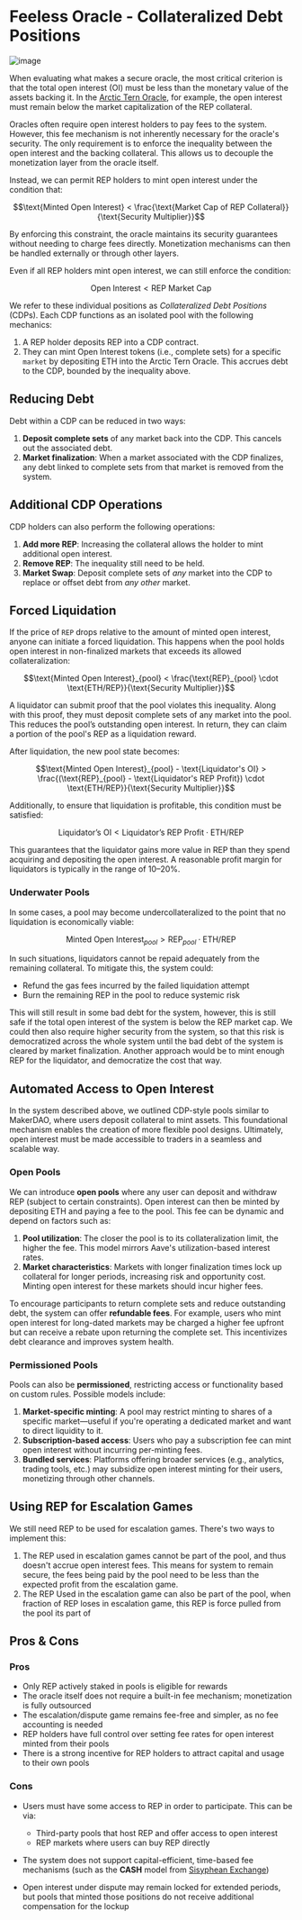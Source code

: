 # Feeless Oracle - Collateralized Debt Positions
![image](./images/feeless_oracle.webp)

When evaluating what makes a secure oracle, the most critical criterion is that the total open interest (OI) must be less than the monetary value of the assets backing it. In the [Arctic Tern Oracle](./Arctic%20Tern%20Oracle.md), for example, the open interest must remain below the market capitalization of the REP collateral.

Oracles often require open interest holders to pay fees to the system. However, this fee mechanism is not inherently necessary for the oracle's security. The only requirement is to enforce the inequality between the open interest and the backing collateral. This allows us to decouple the monetization layer from the oracle itself.

Instead, we can permit REP holders to mint open interest under the condition that:

```math
\text{Minted Open Interest} < \frac{\text{Market Cap of REP Collateral}}{\text{Security Multiplier}}
```

By enforcing this constraint, the oracle maintains its security guarantees without needing to charge fees directly. Monetization mechanisms can then be handled externally or through other layers.

Even if all REP holders mint open interest, we can still enforce the condition:

```math
\text{Open Interest} < \text{REP Market Cap}
```

We refer to these individual positions as *Collateralized Debt Positions* (CDPs). Each CDP functions as an isolated pool with the following mechanics:

1. A REP holder deposits REP into a CDP contract.
2. They can mint Open Interest tokens (i.e., complete sets) for a specific `market` by depositing ETH into the Arctic Tern Oracle. This accrues debt to the CDP, bounded by the inequality above.

## Reducing Debt

Debt within a CDP can be reduced in two ways:

1. **Deposit complete sets** of any market back into the CDP. This cancels out the associated debt.
2. **Market finalization**: When a market associated with the CDP finalizes, any debt linked to complete sets from that market is removed from the system.

## Additional CDP Operations

CDP holders can also perform the following operations:

1. **Add more REP**: Increasing the collateral allows the holder to mint additional open interest.
2. **Remove REP**: The inequality still need to be held.
3. **Market Swap**: Deposit complete sets of *any* market into the CDP to replace or offset debt from *any other* market.

## Forced Liquidation

If the price of `REP` drops relative to the amount of minted open interest, anyone can initiate a forced liquidation. This happens when the pool holds open interest in non-finalized markets that exceeds its allowed collateralization:

```math
\text{Minted Open Interest}_{pool} < \frac{\text{REP}_{pool} \cdot \text{ETH/REP}}{\text{Security Multiplier}}
```

A liquidator can submit proof that the pool violates this inequality. Along with this proof, they must deposit complete sets of any market into the pool. This reduces the pool’s outstanding open interest. In return, they can claim a portion of the pool's REP as a liquidation reward.

After liquidation, the new pool state becomes:

```math
\text{Minted Open Interest}_{pool} - \text{Liquidator's OI} > \frac{(\text{REP}_{pool} - \text{Liquidator's REP Profit}) \cdot \text{ETH/REP}}{\text{Security Multiplier}}
```

Additionally, to ensure that liquidation is profitable, this condition must be satisfied:

```math
\text{Liquidator's OI} < \text{Liquidator's REP Profit} \cdot \text{ETH/REP}
```

This guarantees that the liquidator gains more value in REP than they spend acquiring and depositing the open interest. A reasonable profit margin for liquidators is typically in the range of 10–20%.

### Underwater Pools

In some cases, a pool may become undercollateralized to the point that no liquidation is economically viable:

```math
\text{Minted Open Interest}_{pool} > \text{REP}_{pool} \cdot \text{ETH/REP}
```

In such situations, liquidators cannot be repaid adequately from the remaining collateral. To mitigate this, the system could:

* Refund the gas fees incurred by the failed liquidation attempt
* Burn the remaining REP in the pool to reduce systemic risk

This will still result in some bad debt for the system, however, this is still safe if the total open interest of the system is below the REP market cap. We could then also require higher security from the system, so that this risk is democratized across the whole system until the bad debt of the system is cleared by market finalization. Another approach would be to mint enough REP for the liquidator, and democratize the cost that way.

## Automated Access to Open Interest

In the system described above, we outlined CDP-style pools similar to MakerDAO, where users deposit collateral to mint assets. This foundational mechanism enables the creation of more flexible pool designs. Ultimately, open interest must be made accessible to traders in a seamless and scalable way.

### Open Pools

We can introduce **open pools** where any user can deposit and withdraw REP (subject to certain constraints). Open interest can then be minted by depositing ETH and paying a fee to the pool. This fee can be dynamic and depend on factors such as:

1. **Pool utilization**: The closer the pool is to its collateralization limit, the higher the fee. This model mirrors Aave's utilization-based interest rates.
2. **Market characteristics**: Markets with longer finalization times lock up collateral for longer periods, increasing risk and opportunity cost. Minting open interest for these markets should incur higher fees.

To encourage participants to return complete sets and reduce outstanding debt, the system can offer **refundable fees**. For example, users who mint open interest for long-dated markets may be charged a higher fee upfront but can receive a rebate upon returning the complete set. This incentivizes debt clearance and improves system health.

### Permissioned Pools

Pools can also be **permissioned**, restricting access or functionality based on custom rules. Possible models include:

1. **Market-specific minting**: A pool may restrict minting to shares of a specific market—useful if you're operating a dedicated market and want to direct liquidity to it.
2. **Subscription-based access**: Users who pay a subscription fee can mint open interest without incurring per-minting fees.
3. **Bundled services**: Platforms offering broader services (e.g., analytics, trading tools, etc.) may subsidize open interest minting for their users, monetizing through other channels.

## Using REP for Escalation Games
We still need REP to be used for escalation games. There's two ways to implement this:
1) The REP used in escalation games cannot be part of the pool, and thus doesn't accrue open interest fees. This means for system to remain secure, the fees being paid by the pool need to be less than the expected profit from the escalation game.
2) The REP Used in the escalation game can also be part of the pool, when fraction of REP loses in escalation game, this REP is force pulled from the pool its part of

## Pros & Cons

### Pros

* Only REP actively staked in pools is eligible for rewards
* The oracle itself does not require a built-in fee mechanism; monetization is fully outsourced
* The escalation/dispute game remains fee-free and simpler, as no fee accounting is needed
* REP holders have full control over setting fee rates for open interest minted from their pools
* There is a strong incentive for REP holders to attract capital and usage to their own pools

### Cons

* Users must have some access to REP in order to participate. This can be via:

  * Third-party pools that host REP and offer access to open interest
  * REP markets where users can buy REP directly
* The system does not support capital-efficient, time-based fee mechanisms (such as the **CASH** model from [Sisyphean Exchange](./Sisyphean%20Exchange.md))
* Open interest under dispute may remain locked for extended periods, but pools that minted those positions do not receive additional compensation for the lockup
